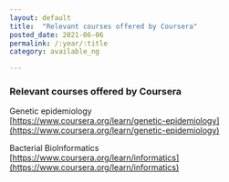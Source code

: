 ```yaml
---
layout: default
title:  "Relevant courses offered by Coursera"
posted_date: 2021-06-06
permalink: /:year/:title
category: available_ng

---
```


### Relevant courses offered by Coursera

Genetic epidemiology\
[https://www.coursera.org/learn/genetic-epidemiology](https://www.coursera.org/learn/genetic-epidemiology)

Bacterial BioInformatics\
[https://www.coursera.org/learn/informatics](https://www.coursera.org/learn/informatics)